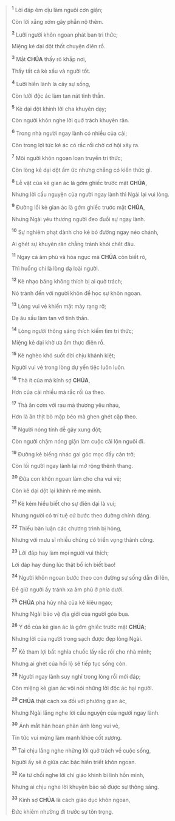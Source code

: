 > <sup><b>1</b></sup> Lời đáp êm dịu làm nguôi cơn giận;
>
> Còn lời xẳng xớm gây phẫn nộ thêm.
>
> <sup><b>2</b></sup> Lưỡi người khôn ngoan phát ban tri thức;
>
> Miệng kẻ dại dột thốt chuyện điên rồ.
>
> <sup><b>3</b></sup> Mắt **CHÚA** thấy rõ khắp nơi,
>
> Thấy tất cả kẻ xấu và người tốt.
>
> <sup><b>4</b></sup> Lưỡi hiền lành là cây sự sống,
>
> Còn lưỡi độc ác làm tan nát tinh thần.
>
> <sup><b>5</b></sup> Kẻ dại dột khinh lời cha khuyên dạy;
>
> Còn người khôn nghe lời quở trách khuyên răn.
>
> <sup><b>6</b></sup> Trong nhà người ngay lành có nhiều của cải;
>
> Còn trong lợi tức kẻ ác có rắc rối chờ cơ hội xảy ra.
>
> <sup><b>7</b></sup> Môi người khôn ngoan loan truyền tri thức;
>
> Còn lòng kẻ dại dột ấm ức nhưng chẳng có kiến thức gì.
>
> <sup><b>8</b></sup> Lễ vật của kẻ gian ác là gớm ghiếc trước mặt **CHÚA**,
>
> Nhưng lời cầu nguyện của người ngay lành thì Ngài lại vui lòng.
>
> <sup><b>9</b></sup> Đường lối kẻ gian ác là gớm ghiếc trước mặt **CHÚA**,
>
> Nhưng Ngài yêu thương người đeo đuổi sự ngay lành.
>
> <sup><b>10</b></sup> Sự nghiêm phạt dành cho kẻ bỏ đường ngay nẻo chánh,
>
> Ai ghét sự khuyên răn chẳng tránh khỏi chết đâu.
>
> <sup><b>11</b></sup> Ngay cả âm phủ và hỏa ngục mà **CHÚA** còn biết rõ,
>
> Thì huống chi là lòng dạ loài người.
>
> <sup><b>12</b></sup> Kẻ nhạo báng không thích bị ai quở trách;
>
> Nó tránh đến với người khôn để học sự khôn ngoan.
>
> <sup><b>13</b></sup> Lòng vui vẻ khiến mặt mày rạng rỡ;
>
> Dạ âu sầu làm tan vỡ tinh thần.
>
> <sup><b>14</b></sup> Lòng người thông sáng thích kiếm tìm tri thức;
>
> Miệng kẻ dại khờ ưa ẩm thực điên rồ.
>
> <sup><b>15</b></sup> Kẻ nghèo khó suốt đời chịu khánh kiệt;
>
> Người vui vẻ trong lòng dự yến tiệc luôn luôn.
>
> <sup><b>16</b></sup> Thà ít của mà kính sợ **CHÚA**,
>
> Hơn của cải nhiều mà rắc rối ùa theo.
>
> <sup><b>17</b></sup> Thà ăn cơm với rau mà thương yêu nhau,
>
> Hơn là ăn thịt bò mập béo mà ghen ghét cặp theo.
>
> <sup><b>18</b></sup> Người nóng tính dễ gây xung đột;
>
> Còn người chậm nóng giận làm cuộc cãi lộn nguôi đi.
>
> <sup><b>19</b></sup> Đường kẻ biếng nhác gai góc mọc đầy cản trở;
>
> Còn lối người ngay lành lại mở rộng thênh thang.
>
> <sup><b>20</b></sup> Đứa con khôn ngoan làm cho cha vui vẻ;
>
> Còn kẻ dại dột lại khinh rẻ mẹ mình.
>
> <sup><b>21</b></sup> Kẻ kém hiểu biết cho sự điên dại là vui;
>
> Nhưng người có trí tuệ cứ bước theo đường chính đáng.
>
> <sup><b>22</b></sup> Thiếu bàn luận các chương trình bị hỏng,
>
> Nhưng với mưu sĩ nhiều chúng có triển vọng thành công.
>
> <sup><b>23</b></sup> Lời đáp hay làm mọi người vui thích;
>
> Lời đáp hay đúng lúc thật bổ ích biết bao!
>
> <sup><b>24</b></sup> Người khôn ngoan bước theo con đường sự sống dẫn đi lên,
>
> Để giữ người ấy tránh xa âm phủ ở phía dưới.
>
> <sup><b>25</b></sup> **CHÚA** phá hủy nhà của kẻ kiêu ngạo;
>
> Nhưng Ngài bảo vệ địa giới của người góa bụa.
>
> <sup><b>26</b></sup> Ý đồ của kẻ gian ác là gớm ghiếc trước mặt **CHÚA**;
>
> Nhưng lời của người trong sạch được đẹp lòng Ngài.
>
> <sup><b>27</b></sup> Kẻ tham lợi bất nghĩa chuốc lấy rắc rối cho nhà mình;
>
> Nhưng ai ghét của hối lộ sẽ tiếp tục sống còn.
>
> <sup><b>28</b></sup> Người ngay lành suy nghĩ trong lòng rồi mới đáp;
>
> Còn miệng kẻ gian ác vội nói những lời độc ác hại người.
>
> <sup><b>29</b></sup> **CHÚA** thật cách xa đối với phường gian ác,
>
> Nhưng Ngài lắng nghe lời cầu nguyện của người ngay lành.
>
> <sup><b>30</b></sup> Ánh mắt hân hoan phản ánh lòng vui vẻ,
>
> Tin tức vui mừng làm mạnh khỏe cốt xương.
>
> <sup><b>31</b></sup> Tai chịu lắng nghe những lời quở trách về cuộc sống,
>
> Người ấy sẽ ở giữa các bậc hiền triết khôn ngoan.
>
> <sup><b>32</b></sup> Kẻ từ chối nghe lời chỉ giáo khinh bỉ linh hồn mình,
>
> Nhưng ai chịu nghe lời khuyên bảo sẽ được sự thông sáng.
>
> <sup><b>33</b></sup> Kính sợ **CHÚA** là cách giáo dục khôn ngoan,
>
> Đức khiêm nhường đi trước sự tôn trọng.